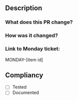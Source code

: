 ## Description

### What does this PR change?


### How was it changed?


### Link to Monday ticket:
MONDAY-[item id]

## Compliancy

- [ ] Tested
- [ ] Documented
